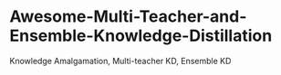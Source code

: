 # Awesome-Multi-Teacher-and-Ensemble-Knowledge-Distillation
Knowledge Amalgamation, Multi-teacher KD, Ensemble KD

